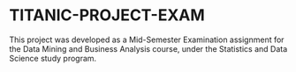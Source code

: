 # TITANIC-PROJECT-EXAM
This project was developed as a Mid-Semester Examination assignment for the Data Mining and Business Analysis course, under the Statistics and Data Science study program.
